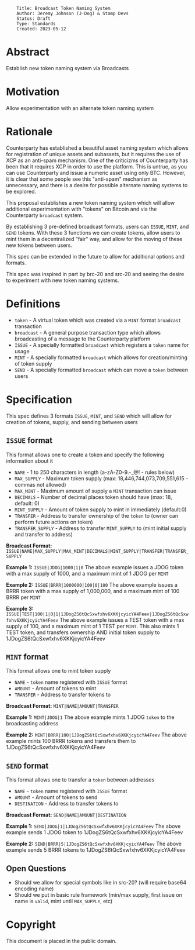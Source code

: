         Title: Broadcast Token Naming System 
        Author: Jeremy Johnson (J-Dog) & Stamp Devs
        Status: Draft
        Type: Standards
        Created: 2023-05-12

# Abstract
Establish new token naming system via Broadcasts

# Motivation
Allow experimentation with an alternate token naming system

# Rationale
Counterparty has established a beautiful asset naming system which allows for registration of unique assets and subassets, but it requires the use of XCP as an anti-spam mechanism. One of the criticizms of Counterparty has been that it requires XCP in order to use the platform. This is untrue, as you can use Counterparty and issue a numeric asset using only BTC. However, it is clear that some people see this "anti-spam" mechanism as unnecessary, and there is a desire for possible alternate naming systems to be explored.

This proposal establishes a new token naming system which will allow additional experimentation with "tokens" on Bitcoin and via the Counterparty `broadcast` system.

By establishing 3 pre-defined broadcast formats, users can `ISSUE`, `MINT`, and `SEND` tokens. With these 3 functions we can create tokens, allow users to mint them in a decentralized "fair" way, and allow for the moving of these new tokens between users. 

This spec can be extended in the future to allow for additional options and formats.

This spec was inspired in part by brc-20 and src-20 and seeing the desire to experiment with new token naming systems.

# Definitions

- `token` - A virtual token which was created via a `MINT` format `broadcast` transaction
- `broadcast` - A general purpose transaction type which allows broadcasting of a message to the Counterparty platform
- `ISSUE` - A specially formatted `broadcast` which registers a `token` name for usage
- `MINT` - A specially formatted `broadcast` which allows for creation/minting of token supply 
- `SEND` - A specially formatted `broadcast` which can move a `token` between users

# Specification
This spec defines 3 formats `ISSUE`, `MINT`, and `SEND` which will allow for creation of tokens, supply, and sending between users

## `ISSUE` format
This format allows one to create a token and specify the following information about it

- `NAME` - 1 to 250 characters in length (a-zA-Z0-9.-_@! - rules below)
- `MAX_SUPPLY` - Maximum token supply (max: 18,446,744,073,709,551,615 - commas not allowed)
- `MAX_MINT` - Maximum amount of supply a `MINT` transaction can issue
- `DECIMALS` - Number of decimal places token should have (max: 18, default: 0)
- `MINT_SUPPLY` - Amount of token supply to mint in immediately (default:0)
- `TRANSFER` - Address to transfer ownership of the `token` to (owner can perform future actions on token)
- `TRANSFER_SUPPLY` - Address to transfer `MINT_SUPPLY` to (mint initial supply and transfer to address)

**Broadcast Format:**
`ISSUE|NAME|MAX_SUPPLY|MAX_MINT|DECIMALS|MINT_SUPPLY|TRANSFER|TRANSFER_SUPPLY`

**Example 1:**
`ISSUE|JDOG|1000|1|0`
The above example issues a JDOG token with a max supply of 1000, and a maximum mint of 1 JDOG per `MINT`

**Example 2:**
`ISSUE|BRRR|1000000|100|0|100`
The above example issues a BRRR token with a max supply of 1,000,000, and a maximum mint of 100 BRRR per `MINT`

**Example 3:**
`ISSUE|TEST|100|1|0|1|1JDogZS6tQcSxwfxhv6XKKjcyicYA4Feev|1JDogZS6tQcSxwfxhv6XKKjcyicYA4Feev`
The above example issues a TEST token with a max supply of 100, and a maximum mint of 1 TEST per `MINT`. This also mints 1 TEST token, and transfers ownership AND initial token supply to 1JDogZS6tQcSxwfxhv6XKKjcyicYA4Feev

## `MINT` format
This format allows one to mint token supply

- `NAME` - `token` name registered with `ISSUE` format
- `AMOUNT` - Amount of tokens to mint
- `TRANSFER` - Address to transfer tokens to

**Broadcast Format:**
`MINT|NAME|AMOUNT|TRANSFER`

**Example 1:**
`MINT|JDOG|1`
The above example mints 1 JDOG `token` to the broadcasting address

**Example 2:**
`MINT|BRRR|100|1JDogZS6tQcSxwfxhv6XKKjcyicYA4Feev`
The above example mints 100 BRRR tokens and transfers them to 1JDogZS6tQcSxwfxhv6XKKjcyicYA4Feev 

## `SEND` format
This format allows one to transfer a `token` between addresses

- `NAME` - `token` name registered with `ISSUE` format
- `AMOUNT` - Amount of tokens to send
- `DESTINATION` - Address to transfer tokens to

**Broadcast Format:**
`SEND|NAME|AMOUNT|DESTINATION`

**Example 1:**
`SEND|JDOG|1|1JDogZS6tQcSxwfxhv6XKKjcyicYA4Feev`
The above example sends 1 JDOG token to 1JDogZS6tQcSxwfxhv6XKKjcyicYA4Feev

**Example 2:**
`SEND|BRRR|5|1JDogZS6tQcSxwfxhv6XKKjcyicYA4Feev`
The above example sends 5 BRRR tokens to 1JDogZS6tQcSxwfxhv6XKKjcyicYA4Feev

## Open Questions
- Should we allow for special symbols like in src-20? (will require base64 encoding name)
- Should we put in basic rule framework (min/max supply, first issue on name is `valid`, mint until `MAX_SUPPLY`, etc)

# Copyright
This document is placed in the public domain.